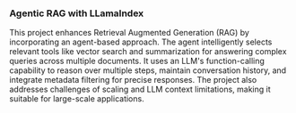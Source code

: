### Agentic RAG with LLamaIndex
This project enhances Retrieval Augmented Generation (RAG) by incorporating an agent-based approach. The agent intelligently selects relevant tools like vector search and summarization for answering complex queries across multiple documents. It uses an LLM's function-calling capability to reason over multiple steps, maintain conversation history, and integrate metadata filtering for precise responses. The project also addresses challenges of scaling and LLM context limitations, making it suitable for large-scale applications.



